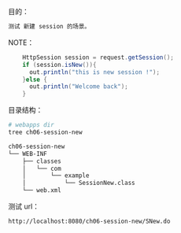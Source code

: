 目的：
```txt
测试 新建 session 的场景。
```

NOTE：
```java
    HttpSession session = request.getSession();
    if (session.isNew()){
      out.println("this is new session !");
    }else {
      out.println("Welcome back");
    }
```

目录结构：
```bash
# webapps dir
tree ch06-session-new

ch06-session-new
└── WEB-INF
    ├── classes
    │   └── com
    │       └── example
    │           └── SessionNew.class
    └── web.xml
```

测试 url：
```bash
http://localhost:8080/ch06-session-new/SNew.do
```
